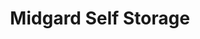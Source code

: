---
title: "Midgard Self Storage"
url: /lake-wylie/midgard-self-storage-charlotte-highway/
shop: storage rental
---